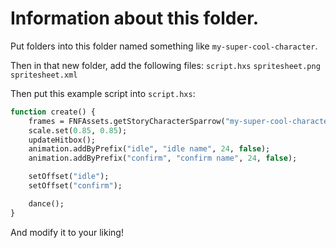 # Information about this folder.
Put folders into this folder named something like `my-super-cool-character`.

Then in that new folder, add the following files:
`script.hxs`
`spritesheet.png`
`spritesheet.xml`

Then put this example script into `script.hxs`:
```haxe
function create() {
    frames = FNFAssets.getStoryCharacterSparrow("my-super-cool-character");
    scale.set(0.85, 0.85);
    updateHitbox();
    animation.addByPrefix("idle", "idle name", 24, false);
    animation.addByPrefix("confirm", "confirm name", 24, false);

    setOffset("idle");
    setOffset("confirm");

    dance();
}
```
And modify it to your liking!